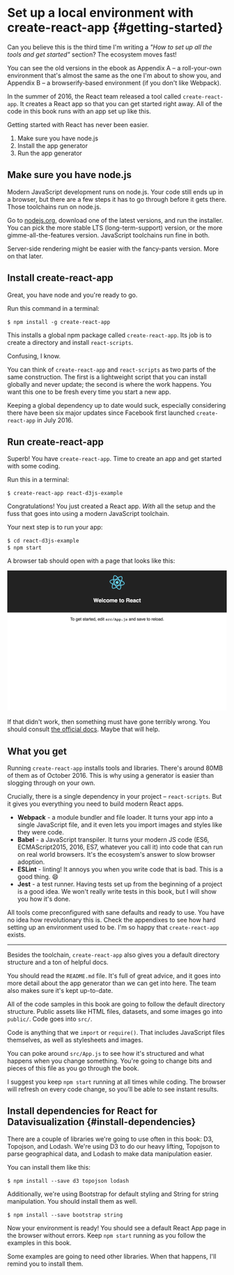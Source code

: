 <!--- begin-section title="Set up your local environment" -->

<!--- begin-lecture title="Local environment setup" -->

# Set up a local environment with create-react-app {#getting-started}

Can you believe this is the third time I'm writing a _"How to set up all the
tools and get started"_ section? The ecosystem moves fast!

You can see the old versions in the ebook as Appendix A – a roll-your-own
environment that's almost the same as the one I'm about to show you, and
Appendix B – a browserify-based environment (if you don't like Webpack).

In the summer of 2016, the React team released a tool called
`create-react-app`. It creates a React app so that you can get started right
away. All of the code in this book runs with an app set up like this.

Getting started with React has never been easier.

1. Make sure you have node.js
2. Install the app generator
3. Run the app generator

<!--- end-lecture -->

<!--- begin-lecture title="Start with create-react-app" -->

## Make sure you have node.js

Modern JavaScript development runs on node.js. Your code still ends up in a
browser, but there are a few steps it has to go through before it gets there.
Those toolchains run on node.js.

Go to [nodejs.org](https://nodejs.org/en/), download one of the latest
versions, and run the installer. You can pick the more stable LTS
(long-term-support) version, or the more gimme-all-the-features version.
JavaScript toolchains run fine in both.

Server-side rendering might be easier with the fancy-pants version. More on
that later.

## Install create-react-app

Great, you have node and you're ready to go.

Run this command in a terminal:

```{caption="Install create-react-app"}
$ npm install -g create-react-app
```

This installs a global npm package called `create-react-app`. Its job is to
create a directory and install `react-scripts`.

Confusing, I know.

You can think of `create-react-app` and `react-scripts` as two parts of the
same construction. The first is a lightweight script that you can install
globally and never update; the second is where the work happens. You want this
one to be fresh every time you start a new app.

Keeping a global dependency up to date would suck, especially considering there
have been six major updates since Facebook first launched `create-react-app` in
July 2016.

## Run create-react-app

Superb! You have `create-react-app`. Time to create an app and get started with
some coding.

Run this in a terminal:

```{caption="Create your project"}
$ create-react-app react-d3js-example
```

Congratulations! You just created a React app. _With_ all the setup and the
fuss that goes into using a modern JavaScript toolchain.

Your next step is to run your app:

```{caption="Start your dev server"}
$ cd react-d3js-example
$ npm start
```

A browser tab should open with a page that looks like this:

![Initial React app](https://raw.githubusercontent.com/Swizec/react-d3js-es6-ebook/2018-version/manuscript/resources/images/es6v2/initial-app.png)

If that didn't work, then something must have gone terribly wrong. You should
consult
[the official docs](https://github.com/facebookincubator/create-react-app).
Maybe that will help.

<!--- end-lecture -->

<!--- begin-lecture title="What you get" -->

## What you get

Running `create-react-app` installs tools and libraries. There's around 80MB of
them as of October 2016. This is why using a generator is easier than slogging
through on your own.

Crucially, there is a single dependency in your project – `react-scripts`. But
it gives you everything you need to build modern React apps.

- **Webpack** - a module bundler and file loader. It turns your app into a
  single JavaScript file, and it even lets you import images and styles like
  they were code.
- **Babel** - a JavaScript transpiler. It turns your modern JS code (ES6,
  ECMAScript2015, 2016, ES7, whatever you call it) into code that can run on
  real world browsers. It's the ecosystem's answer to slow browser adoption.
- **ESLint** - linting! It annoys you when you write code that is bad. This is
  a good thing. :smile:
- **Jest** - a test runner. Having tests set up from the beginning of a project
  is a good idea. We won't really write tests in this book, but I will show you
  how it's done.

All tools come preconfigured with sane defaults and ready to use. You have no
idea how revolutionary this is. Check the appendixes to see how hard setting up
an environment used to be. I'm so happy that `create-react-app` exists.

---

Besides the toolchain, `create-react-app` also gives you a default directory
structure and a ton of helpful docs.

You should read the `README.md` file. It's full of great advice, and it goes
into more detail about the app generator than we can get into here. The team
also makes sure it's kept up-to-date.

All of the code samples in this book are going to follow the default directory
structure. Public assets like HTML files, datasets, and some images go into
`public/`. Code goes into `src/`.

Code is anything that we `import` or `require()`. That includes JavaScript
files themselves, as well as stylesheets and images.

You can poke around `src/App.js` to see how it's structured and what happens
when you change something. You're going to change bits and pieces of this file
as you go through the book.

I suggest you keep `npm start` running at all times while coding. The browser
will refresh on every code change, so you'll be able to see instant results.

<!--- end-lecture -->

<!--- begin-lecture title="Install extra dependencies" -->

## Install dependencies for React for Datavisualization {#install-dependencies}

There are a couple of libraries we're going to use often in this book: D3,
Topojson, and Lodash. We're using D3 to do our heavy lifting, Topojson to parse
geographical data, and Lodash to make data manipulation easier.

You can install them like this:

```{caption="Install dependencies"}
$ npm install --save d3 topojson lodash
```

Additionally, we're using Bootstrap for default styling and String for string
manipulation. You should install them as well.

```{caption="Styling and string manipulation"}
$ npm install --save bootstrap string
```

Now your environment is ready! You should see a default React App page in the
browser without errors. Keep `npm start` running as you follow the examples in
this book.

Some examples are going to need other libraries. When that happens, I'll remind
you to install them.

<!--- end-lecture -->

<!--- end-section -->
